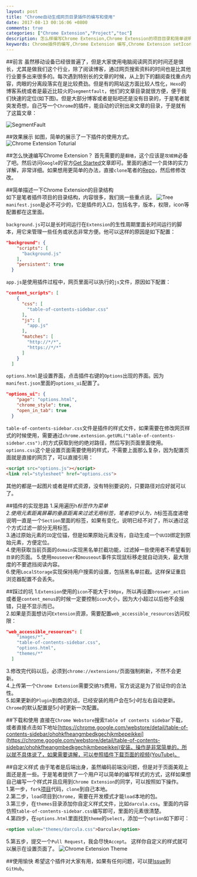 ```yaml
---
layout: post
title: "Chrome自动生成网页目录插件的编写和使用"
date: 2017-08-13 00:16:06 +0800
comments: true
categories: ["Chrome Extension","Project","toc"]
description: 怎么样编写Chrome Extension,Chrome Extension的项目目录和简单说明,自动生成文章目录的Chrome Extension讲解,编写Chrome Extension过程中遇到的坑,如何为插件编写主题,下载地址
keywords: Chrome插件的编写,Chrome Extension 编写,Chrome Extension setIcon, Chrome Extension LocalStorage,自己动手写Chrome Extension
---
```

##前言
虽然移动设备已经很普遍了，但是大家使用电脑阅读网页的时间还是很长，尤其是做我们这个行业，除了阅读博客，通过网页搜索资料的时间也是比其他行业要多出来很多的。每次遇到特别长的文章的时候，从上到下的翻阅查找重点内容，肉眼的分离段落实在是比较费劲。但是有的网站这方面比较人性化，`Hexo`的博客系统或者是最近比较火的`segmentfault`，他们的文章目录就很方便，便于我们快速的定位(如下图)。但是大部分博客或者是贴吧还是没有目录的，于是笔者就突发奇想，自己写一个`Chrome`的插件，能自动的识别出来文章的目录，于是就有了这篇文章：  
<!-- more -->
![SegmentFault](/images/posts/chrome-extension-segmentfault.png)

##效果展示
如图，简单的展示了一下插件的使用方式。
![Chrome Extension Toturial](/images/posts/chrome-extension-tutorial.gif)

##怎么快速编写Chrome Extension？
首先需要的是`翻墙`，这个应该是`攻城狮`必备了吧。然后访问`Google`的官方[Get Started](https://developer.chrome.com/extensions/getstarted)文章即可。里面的通过一个具体的实力详解，非常详细。如果想用更简单的办法，直接`clone`笔者的[Repo](https://github.com/codedrinker/table-of-contents-sidebar)，然后修修改改。

##简单描述一下Chrome Extension的目录结构  
如下是笔者插件项目的目录结构，内容很多，我们挑一些重点说。
![Tree](/images/posts/chrome-extension-tree.png)  
`manifest.json`是必不可少的，它是插件的入口，包括名字，版本，权限，icon等配置都在这里面。  

`background.js`可以是长时间运行在`Extension`的生性周期里面长时间运行的脚本，用它来管理一些任务或状态非常方便。他可以这样的原因是如下配置：
```json manifest.json
"background": {
    "scripts": [
      "background.js"
    ],
    "persistent": true
  }
```  
`app.js`是使用插件过程中，网页里面可以执行的`js`文件，原因如下配置：
```json manifest.json
"content_scripts": [
    {
      "css": [
        "table-of-contents-sidebar.css"
      ],
      "js": [
        "app.js"
      ],
      "matches": [
        "http://*/*",
        "https://*/*"
      ]
    }
  ]
```
`options.html`是设置界面，点击插件右键的`Options`出现的界面。因为`manifest.json`里面的`options_ui`配置了。
```json manifest.json
"options_ui": {
    "page": "options.html",
    "chrome_style": true,
    "open_in_tab": true
  }
```
`table-of-contents-sidebar.css`文件是插件的样式文件，如果需要在修改网页样式的时候使用，需要通过`chrome.extension.getURL("table-of-contents-sidebar.css");`的方式获取到他的绝对路径，然后写到页面里面使用。  
`options.css`这个是设置页面需要使用的样式，不需要上面那么复杂，因为配置页面就是直接的网页了，可以直接引用：
```html options.html
<script src="options.js"></script>
<link rel="stylesheet" href="options.css">
```
其他的都是一起图片或者是样式资源，没有特别要说的，只要路径对应好就可以了。

##插件的实现思路
1.采用遍历h*标签作为菜单  
2.使用元素距离屏幕的垂直距离来过滤无用标签，笔者初步认为，h*标签高度递增说明一直是一个`Section`里面的标签，如果有变化，说明已经不对了，所以通过这个方式过滤一部分无用标签。  
3.通过原始元素的`ID`定位锚，但是如果原始元素没有，自动生成一个`UUID`绑定到原始元素，方便定位。  
4.使用获取当前页面的`domain`实现黑名单拦截功能，过滤掉一些使用者不希望看到`目录`的页面。
5.使用`mouseover`和`mouseout`事件实现鼠标移走就自动消失，最大限度的不要遮挡阅读内容。  
6.使用`LocalStorage`实现保持用户搜索的设置，包括黑名单拦截。这样保证重启浏览器配置不会丢失。

##踩过的坑
1.`Extension`使用的`icon`不能大于`190px`，所以再设置`broswer_action`或者是`content_menus`的时候一定要控制`icon`大小，因为大小超过以后他不会报错，只是不显示而已。  
2.如果是页面想访问`Extension`资源，需要配置`web_accessible_resources`访问权限：
```json manifest.json
"web_accessible_resources": [
    "images/*",
    "table-of-contents-sidebar.css",
    "options.html",
    "themes/*"
  ]
```
3.修改完代码以后，必须到`chrome://extensions/`页面强制刷新，不然不会更新。    
4.上传第一个`Chrome Extension`需要交纳`7$`费用，官方说这是为了验证你的合法性。  
5.如果更新的`Plugin`到商店的话，已经安装的用户会在5小时左右自动更新。`Chrome`的默认配置是5小时更新一次配置。

##下载和使用
直接在`Chrome Webstore`搜索`Table of contents sidebar`下载，或者直接点击如下地址[https://chrome.google.com/webstore/detail/table-of-contents-sidebar/ohohkfheangmbedkgechjkmbepeikkej](https://chrome.google.com/webstore/detail/table-of-contents-sidebar/ohohkfheangmbedkgechjkmbepeikkej)安装。操作是非常简单的，所以就不具体说了，如果需要讲解，可以参照插件下载页面的视频(YouTube)。

##自定义样式
由于笔者是后端出身，虽然编码前端没问题，但是对于页面美观上面还是差一些。于是笔者提供了一个用户可以简单的编写样式的方式，这样如果想自己编写一个样式并且应用到`Chrome Extension`的同学，可以按照如下操作。    
1.第一步，`fork`[项目](https://github.com/codedrinker/table-of-contents-sidebar)代码，`clone`到自己本地。  
2.第二步，`load`项目到`Chrome`，需要在开发模式才能`load`本地的包。  
3.第三步，在`themes`目录添加你自定义样式文件，比如`darcula.css`。里面的内容仿照`table-of-contents-sidebar.css`编写即可，里面的元素很清楚。  
4.第四步，在`options.html`里面找到`theme`的`select`，添加一个`option`如下即可：
```html options.html
<option value="themes/darcula.css">Darcula</option>
```
5.第五步，提交一个`Pull Request`，我会尽快`Accept`。
这样你自定义的样式就可以展示在设置页面了。
![Chrome Extension Theme](/images/posts/chrome-extension-theme.png)

##使用愉快
希望这个插件对大家有用，如果有任何问题，可以提[Issue](https://github.com/codedrinker/table-of-contents-sidebar/issues)到`GitHub`。
